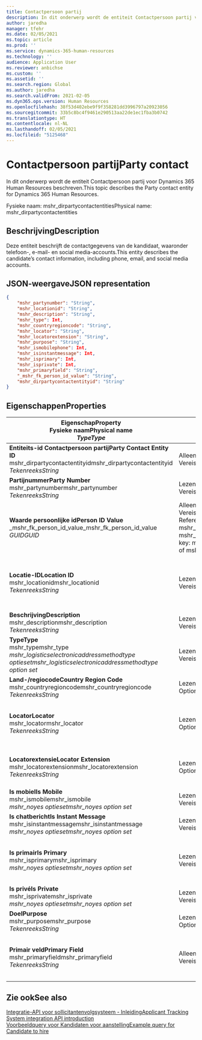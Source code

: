```yaml
---
title: Contactpersoon partij
description: In dit onderwerp wordt de entiteit Contactpersoon partij voor Dynamics 365 Human Resources beschreven.
author: jaredha
manager: tfehr
ms.date: 02/05/2021
ms.topic: article
ms.prod: ''
ms.service: dynamics-365-human-resources
ms.technology: ''
audience: Application User
ms.reviewer: anbichse
ms.custom: ''
ms.assetid: ''
ms.search.region: Global
ms.author: jaredha
ms.search.validFrom: 2021-02-05
ms.dyn365.ops.version: Human Resources
ms.openlocfilehash: 38f53d402ebe9f9f358281dd3996797a20923056
ms.sourcegitcommit: 33b5c8bc4f9461e290513aa22de1ec1fba3b0742
ms.translationtype: HT
ms.contentlocale: nl-NL
ms.lasthandoff: 02/05/2021
ms.locfileid: "5125468"
---
```

# <a name="party-contact"></a><span data-ttu-id="3701f-103">Contactpersoon partij</span><span class="sxs-lookup"><span data-stu-id="3701f-103">Party contact</span></span>

<span data-ttu-id="3701f-104">In dit onderwerp wordt de entiteit Contactpersoon partij voor Dynamics 365 Human Resources beschreven.</span><span class="sxs-lookup"><span data-stu-id="3701f-104">This topic describes the Party contact entity for Dynamics 365 Human Resources.</span></span>

<span data-ttu-id="3701f-105">Fysieke naam: mshr_dirpartycontactentities</span><span class="sxs-lookup"><span data-stu-id="3701f-105">Physical name: mshr_dirpartycontactentities</span></span>

## <a name="description"></a><span data-ttu-id="3701f-106">Beschrijving</span><span class="sxs-lookup"><span data-stu-id="3701f-106">Description</span></span>

<span data-ttu-id="3701f-107">Deze entiteit beschrijft de contactgegevens van de kandidaat, waaronder telefoon-, e-mail- en social media-accounts.</span><span class="sxs-lookup"><span data-stu-id="3701f-107">This entity describes the candidate’s contact information, including phone, email, and social media accounts.</span></span>

## <a name="json-representation"></a><span data-ttu-id="3701f-108">JSON-weergave</span><span class="sxs-lookup"><span data-stu-id="3701f-108">JSON representation</span></span>

```json
{
    "mshr_partynumber": "String",
    "mshr_locationid": "String",
    "mshr_description": "String",
    "mshr_type": Int,
    "mshr_countryregioncode": "String",
    "mshr_locator": "String",
    "mshr_locatorextension": "String",
    "mshr_purpose": "String",
    "mshr_ismobilephone": Int,
    "mshr_isinstantmessage": Int,
    "mshr_isprimary": Int,
    "mshr_isprivate": Int,
    "mshr_primaryfield": "String",
    "_mshr_fk_person_id_value": "String",
    "mshr_dirpartycontactentityid": "String"
}
```

## <a name="properties"></a><span data-ttu-id="3701f-109">Eigenschappen</span><span class="sxs-lookup"><span data-stu-id="3701f-109">Properties</span></span>

| <span data-ttu-id="3701f-110">Eigenschap</span><span class="sxs-lookup"><span data-stu-id="3701f-110">Property</span></span><br><span data-ttu-id="3701f-111">**Fysieke naam**</span><span class="sxs-lookup"><span data-stu-id="3701f-111">**Physical name**</span></span><br><span data-ttu-id="3701f-112">**_Type_**</span><span class="sxs-lookup"><span data-stu-id="3701f-112">**_Type_**</span></span> | <span data-ttu-id="3701f-113">Gebruiken</span><span class="sxs-lookup"><span data-stu-id="3701f-113">Use</span></span> | <span data-ttu-id="3701f-114">Beschrijving</span><span class="sxs-lookup"><span data-stu-id="3701f-114">Description</span></span> |
| --- | --- | --- |
| <span data-ttu-id="3701f-115">**Entiteits-id Contactpersoon partij**</span><span class="sxs-lookup"><span data-stu-id="3701f-115">**Party Contact Entity ID**</span></span><br><span data-ttu-id="3701f-116">mshr_dirpartycontactentityid</span><span class="sxs-lookup"><span data-stu-id="3701f-116">mshr_dirpartycontactentityid</span></span><br><span data-ttu-id="3701f-117">*Tekenreeks*</span><span class="sxs-lookup"><span data-stu-id="3701f-117">*String*</span></span> | <span data-ttu-id="3701f-118">Alleen-lezen</span><span class="sxs-lookup"><span data-stu-id="3701f-118">Read-only</span></span><br><span data-ttu-id="3701f-119">Vereist</span><span class="sxs-lookup"><span data-stu-id="3701f-119">Required</span></span> | <span data-ttu-id="3701f-120">Door het systeem gegenereerde unieke id voor de entiteitsrecord.</span><span class="sxs-lookup"><span data-stu-id="3701f-120">System-generated unique identifier for the entity record.</span></span> |
| <span data-ttu-id="3701f-121">**Partijnummer**</span><span class="sxs-lookup"><span data-stu-id="3701f-121">**Party Number**</span></span><br><span data-ttu-id="3701f-122">mshr_partynumber</span><span class="sxs-lookup"><span data-stu-id="3701f-122">mshr_partynumber</span></span><br><span data-ttu-id="3701f-123">*Tekenreeks*</span><span class="sxs-lookup"><span data-stu-id="3701f-123">*String*</span></span> | <span data-ttu-id="3701f-124">Lezen/schrijven</span><span class="sxs-lookup"><span data-stu-id="3701f-124">Read/write</span></span><br><span data-ttu-id="3701f-125">Vereist</span><span class="sxs-lookup"><span data-stu-id="3701f-125">Required</span></span> | <span data-ttu-id="3701f-126">De id van de gekoppelde partijrecord (persoon).</span><span class="sxs-lookup"><span data-stu-id="3701f-126">The ID of the associated party (person) record.</span></span> |
| <span data-ttu-id="3701f-127">**Waarde persoonlijke id**</span><span class="sxs-lookup"><span data-stu-id="3701f-127">**Person ID Value**</span></span><br><span data-ttu-id="3701f-128">_mshr_fk_person_id_value</span><span class="sxs-lookup"><span data-stu-id="3701f-128">_mshr_fk_person_id_value</span></span><br><span data-ttu-id="3701f-129">*GUID*</span><span class="sxs-lookup"><span data-stu-id="3701f-129">*GUID*</span></span> | <span data-ttu-id="3701f-130">Alleen-lezen</span><span class="sxs-lookup"><span data-stu-id="3701f-130">Read-only</span></span><br><span data-ttu-id="3701f-131">Vereist</span><span class="sxs-lookup"><span data-stu-id="3701f-131">Required</span></span><br><span data-ttu-id="3701f-132">Refererende sleutel: mshr_dirpersonentityid van mshr_dirpersonentity</span><span class="sxs-lookup"><span data-stu-id="3701f-132">Foreign key: mshr_dirpersonentityid of mshr_dirpersonentity</span></span> | <span data-ttu-id="3701f-133">De door het systeem gegenereerde unieke id voor de entiteitsrecord van de partij (persoon).</span><span class="sxs-lookup"><span data-stu-id="3701f-133">The system-generated identifier of the party (person) entity record.</span></span> |
| <span data-ttu-id="3701f-134">**Locatie-ID**</span><span class="sxs-lookup"><span data-stu-id="3701f-134">**Location ID**</span></span><br><span data-ttu-id="3701f-135">mshr_locationid</span><span class="sxs-lookup"><span data-stu-id="3701f-135">mshr_locationid</span></span><br><span data-ttu-id="3701f-136">*Tekenreeks*</span><span class="sxs-lookup"><span data-stu-id="3701f-136">*String*</span></span> | <span data-ttu-id="3701f-137">Lezen/schrijven</span><span class="sxs-lookup"><span data-stu-id="3701f-137">Read/write</span></span><br><span data-ttu-id="3701f-138">Vereist</span><span class="sxs-lookup"><span data-stu-id="3701f-138">Required</span></span> | <span data-ttu-id="3701f-139">De locatie-id van de adresrecord.</span><span class="sxs-lookup"><span data-stu-id="3701f-139">The location ID of the address record.</span></span> <span data-ttu-id="3701f-140">Stel dit in de entiteit mshr_logisticspostaladdresslocationcdsentity in.</span><span class="sxs-lookup"><span data-stu-id="3701f-140">Set up in mshr_logisticspostaladdresslocationcdsentity entity.</span></span> |
| <span data-ttu-id="3701f-141">**Beschrijving**</span><span class="sxs-lookup"><span data-stu-id="3701f-141">**Description**</span></span><br><span data-ttu-id="3701f-142">mshr_description</span><span class="sxs-lookup"><span data-stu-id="3701f-142">mshr_description</span></span><br><span data-ttu-id="3701f-143">*Tekenreeks*</span><span class="sxs-lookup"><span data-stu-id="3701f-143">*String*</span></span> | <span data-ttu-id="3701f-144">Lezen/schrijven</span><span class="sxs-lookup"><span data-stu-id="3701f-144">Read/write</span></span><br><span data-ttu-id="3701f-145">Vereist</span><span class="sxs-lookup"><span data-stu-id="3701f-145">Required</span></span> | <span data-ttu-id="3701f-146">De omschrijving van de contactgegevens.</span><span class="sxs-lookup"><span data-stu-id="3701f-146">The description of the contact details.</span></span> |
| <span data-ttu-id="3701f-147">**Type**</span><span class="sxs-lookup"><span data-stu-id="3701f-147">**Type**</span></span><br><span data-ttu-id="3701f-148">mshr_type</span><span class="sxs-lookup"><span data-stu-id="3701f-148">mshr_type</span></span><br><span data-ttu-id="3701f-149">*mshr_logisticselectronicaddressmethodtype optieset*</span><span class="sxs-lookup"><span data-stu-id="3701f-149">*mshr_logisticselectronicaddressmethodtype option set*</span></span> | <span data-ttu-id="3701f-150">Lezen/schrijven</span><span class="sxs-lookup"><span data-stu-id="3701f-150">Read/write</span></span><br><span data-ttu-id="3701f-151">Vereist</span><span class="sxs-lookup"><span data-stu-id="3701f-151">Required</span></span> | <span data-ttu-id="3701f-152">Het detailtype van het contact.</span><span class="sxs-lookup"><span data-stu-id="3701f-152">The contact detail type.</span></span> |
| <span data-ttu-id="3701f-153">**Land-/regiocode**</span><span class="sxs-lookup"><span data-stu-id="3701f-153">**Country Region Code**</span></span><br><span data-ttu-id="3701f-154">mshr_countryregioncode</span><span class="sxs-lookup"><span data-stu-id="3701f-154">mshr_countryregioncode</span></span><br><span data-ttu-id="3701f-155">*Tekenreeks*</span><span class="sxs-lookup"><span data-stu-id="3701f-155">*String*</span></span> | <span data-ttu-id="3701f-156">Lezen/schrijven</span><span class="sxs-lookup"><span data-stu-id="3701f-156">Read/write</span></span><br><span data-ttu-id="3701f-157">Optioneel</span><span class="sxs-lookup"><span data-stu-id="3701f-157">Optional</span></span> | <span data-ttu-id="3701f-158">Het land of de regio van het adres.</span><span class="sxs-lookup"><span data-stu-id="3701f-158">The country or region of the address.</span></span> |
| <span data-ttu-id="3701f-159">**Locator**</span><span class="sxs-lookup"><span data-stu-id="3701f-159">**Locator**</span></span><br><span data-ttu-id="3701f-160">mshr_locator</span><span class="sxs-lookup"><span data-stu-id="3701f-160">mshr_locator</span></span><br><span data-ttu-id="3701f-161">*Tekenreeks*</span><span class="sxs-lookup"><span data-stu-id="3701f-161">*String*</span></span> | <span data-ttu-id="3701f-162">Lezen/schrijven</span><span class="sxs-lookup"><span data-stu-id="3701f-162">Read/write</span></span><br><span data-ttu-id="3701f-163">Optioneel</span><span class="sxs-lookup"><span data-stu-id="3701f-163">Optional</span></span> | <span data-ttu-id="3701f-164">De gegevens van de contactpersoon.</span><span class="sxs-lookup"><span data-stu-id="3701f-164">The contact details.</span></span> <span data-ttu-id="3701f-165">Als het type bijvoorbeeld **E-mailadres** is, bevat dit veld het e-mailadres van de kandidaat.</span><span class="sxs-lookup"><span data-stu-id="3701f-165">For example, if the type is **Email address**, then this field contains the candidate’s email address.</span></span> |
| <span data-ttu-id="3701f-166">**Locatorextensie**</span><span class="sxs-lookup"><span data-stu-id="3701f-166">**Locator Extension**</span></span><br><span data-ttu-id="3701f-167">mshr_locatorextension</span><span class="sxs-lookup"><span data-stu-id="3701f-167">mshr_locatorextension</span></span><br><span data-ttu-id="3701f-168">*Tekenreeks*</span><span class="sxs-lookup"><span data-stu-id="3701f-168">*String*</span></span> | <span data-ttu-id="3701f-169">Lezen/schrijven</span><span class="sxs-lookup"><span data-stu-id="3701f-169">Read/write</span></span><br><span data-ttu-id="3701f-170">Optioneel</span><span class="sxs-lookup"><span data-stu-id="3701f-170">Optional</span></span> | <span data-ttu-id="3701f-171">De locatorextensie.</span><span class="sxs-lookup"><span data-stu-id="3701f-171">The locator extension.</span></span> <span data-ttu-id="3701f-172">Als het type bijvoorbeeld **Telefoon** is, bevat deze eigenschap het toestelnummer.</span><span class="sxs-lookup"><span data-stu-id="3701f-172">For example, if the type is **Phone**, then this property would contain the phone number extension.</span></span> |
| <span data-ttu-id="3701f-173">**Is mobiel**</span><span class="sxs-lookup"><span data-stu-id="3701f-173">**Is Mobile**</span></span><br><span data-ttu-id="3701f-174">mshr_ismobile</span><span class="sxs-lookup"><span data-stu-id="3701f-174">mshr_ismobile</span></span><br><span data-ttu-id="3701f-175">*mshr_noyes optieset*</span><span class="sxs-lookup"><span data-stu-id="3701f-175">*mshr_noyes option set*</span></span> | <span data-ttu-id="3701f-176">Lezen/schrijven</span><span class="sxs-lookup"><span data-stu-id="3701f-176">Read/write</span></span><br><span data-ttu-id="3701f-177">Vereist</span><span class="sxs-lookup"><span data-stu-id="3701f-177">Required</span></span> | <span data-ttu-id="3701f-178">Geeft aan of het primaire telefoonnummer een mobiel nummer is.</span><span class="sxs-lookup"><span data-stu-id="3701f-178">Specifies whether the phone is a mobile number.</span></span> |
| <span data-ttu-id="3701f-179">**Is chatbericht**</span><span class="sxs-lookup"><span data-stu-id="3701f-179">**Is Instant Message**</span></span><br><span data-ttu-id="3701f-180">mshr_isinstantmessage</span><span class="sxs-lookup"><span data-stu-id="3701f-180">mshr_isinstantmessage</span></span><br><span data-ttu-id="3701f-181">*mshr_noyes optieset*</span><span class="sxs-lookup"><span data-stu-id="3701f-181">*mshr_noyes option set*</span></span> | <span data-ttu-id="3701f-182">Lezen/schrijven</span><span class="sxs-lookup"><span data-stu-id="3701f-182">Read/write</span></span><br><span data-ttu-id="3701f-183">Vereist</span><span class="sxs-lookup"><span data-stu-id="3701f-183">Required</span></span> | <span data-ttu-id="3701f-184">Geeft aan of de telefoon is ingeschakeld voor chatberichten.</span><span class="sxs-lookup"><span data-stu-id="3701f-184">Specifies whether the phone is enabled for instant messaging.</span></span> |
| <span data-ttu-id="3701f-185">**Is primair**</span><span class="sxs-lookup"><span data-stu-id="3701f-185">**Is Primary**</span></span><br><span data-ttu-id="3701f-186">mshr_isprimary</span><span class="sxs-lookup"><span data-stu-id="3701f-186">mshr_isprimary</span></span><br><span data-ttu-id="3701f-187">*mshr_noyes optieset*</span><span class="sxs-lookup"><span data-stu-id="3701f-187">*mshr_noyes option set*</span></span> | <span data-ttu-id="3701f-188">Lezen/schrijven</span><span class="sxs-lookup"><span data-stu-id="3701f-188">Read/write</span></span><br><span data-ttu-id="3701f-189">Vereist</span><span class="sxs-lookup"><span data-stu-id="3701f-189">Required</span></span> | <span data-ttu-id="3701f-190">Bepaalt de primaire contactpersoon van het contacttype.</span><span class="sxs-lookup"><span data-stu-id="3701f-190">Determines the primary contact of the contact type.</span></span> <span data-ttu-id="3701f-191">Er mag slechts één primaire record per contacttype zijn.</span><span class="sxs-lookup"><span data-stu-id="3701f-191">There must be only one primary record per contact type.</span></span> |
| <span data-ttu-id="3701f-192">**Is privé**</span><span class="sxs-lookup"><span data-stu-id="3701f-192">**Is Private**</span></span><br><span data-ttu-id="3701f-193">mshr_isprivate</span><span class="sxs-lookup"><span data-stu-id="3701f-193">mshr_isprivate</span></span><br><span data-ttu-id="3701f-194">*mshr_noyes optieset*</span><span class="sxs-lookup"><span data-stu-id="3701f-194">*mshr_noyes option set*</span></span> | <span data-ttu-id="3701f-195">Lezen/schrijven</span><span class="sxs-lookup"><span data-stu-id="3701f-195">Read/write</span></span><br><span data-ttu-id="3701f-196">Vereist</span><span class="sxs-lookup"><span data-stu-id="3701f-196">Required</span></span> | <span data-ttu-id="3701f-197">Geeft aan of dit adres een privéadres voor de persoon is.</span><span class="sxs-lookup"><span data-stu-id="3701f-197">Identifies whether this address is a private address for the person.</span></span> |
| <span data-ttu-id="3701f-198">**Doel**</span><span class="sxs-lookup"><span data-stu-id="3701f-198">**Purpose**</span></span><br><span data-ttu-id="3701f-199">mshr_purpose</span><span class="sxs-lookup"><span data-stu-id="3701f-199">mshr_purpose</span></span><br><span data-ttu-id="3701f-200">*Tekenreeks*</span><span class="sxs-lookup"><span data-stu-id="3701f-200">*String*</span></span> | <span data-ttu-id="3701f-201">Lezen/schrijven</span><span class="sxs-lookup"><span data-stu-id="3701f-201">Read/write</span></span><br><span data-ttu-id="3701f-202">Optioneel</span><span class="sxs-lookup"><span data-stu-id="3701f-202">Optional</span></span> | <span data-ttu-id="3701f-203">Het doel/de rol van de contactgegevens.</span><span class="sxs-lookup"><span data-stu-id="3701f-203">The purpose/role of the contact details.</span></span> |
| <span data-ttu-id="3701f-204">**Primair veld**</span><span class="sxs-lookup"><span data-stu-id="3701f-204">**Primary Field**</span></span><br><span data-ttu-id="3701f-205">mshr_primaryfield</span><span class="sxs-lookup"><span data-stu-id="3701f-205">mshr_primaryfield</span></span><br><span data-ttu-id="3701f-206">*Tekenreeks*</span><span class="sxs-lookup"><span data-stu-id="3701f-206">*String*</span></span> | <span data-ttu-id="3701f-207">Alleen-lezen</span><span class="sxs-lookup"><span data-stu-id="3701f-207">Read-only</span></span><br><span data-ttu-id="3701f-208">Vereist</span><span class="sxs-lookup"><span data-stu-id="3701f-208">Required</span></span> | <span data-ttu-id="3701f-209">Veld dat wordt gebruikt als een primaire id van de entiteitsrecord.</span><span class="sxs-lookup"><span data-stu-id="3701f-209">Field used as a primary identifier of the entity record.</span></span> <span data-ttu-id="3701f-210">Combinatie van partijnummer, type, omschrijving en locator.</span><span class="sxs-lookup"><span data-stu-id="3701f-210">Combination of party number, type, description, and locator.</span></span> |

## <a name="see-also"></a><span data-ttu-id="3701f-211">Zie ook</span><span class="sxs-lookup"><span data-stu-id="3701f-211">See also</span></span>

[<span data-ttu-id="3701f-212">Integratie-API voor sollicitantenvolgsysteem - Inleiding</span><span class="sxs-lookup"><span data-stu-id="3701f-212">Applicant Tracking System integration API introduction</span></span>](hr-admin-integration-ats-api-introduction.md)<br>
[<span data-ttu-id="3701f-213">Voorbeeldquery voor Kandidaten voor aanstelling</span><span class="sxs-lookup"><span data-stu-id="3701f-213">Example query for Candidate to hire</span></span>](hr-admin-integration-ats-api-candidate-to-hire-example-query.md)

